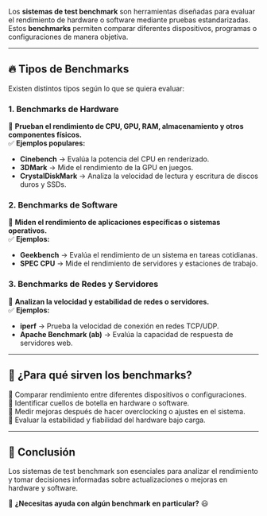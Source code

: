 Los **sistemas de test benchmark** son herramientas diseñadas para evaluar el rendimiento de hardware o software mediante pruebas estandarizadas. Estos **benchmarks** permiten comparar diferentes dispositivos, programas o configuraciones de manera objetiva.

---
## 🔥 **Tipos de Benchmarks**

Existen distintos tipos según lo que se quiera evaluar:

### **1. Benchmarks de Hardware**

📌 **Prueban el rendimiento de CPU, GPU, RAM, almacenamiento y otros componentes físicos.**  
✅ **Ejemplos populares:**

- **Cinebench** → Evalúa la potencia del CPU en renderizado.
- **3DMark** → Mide el rendimiento de la GPU en juegos.
- **CrystalDiskMark** → Analiza la velocidad de lectura y escritura de discos duros y SSDs.

### **2. Benchmarks de Software**

📌 **Miden el rendimiento de aplicaciones específicas o sistemas operativos.**  
✅ **Ejemplos:**

- **Geekbench** → Evalúa el rendimiento de un sistema en tareas cotidianas.
- **SPEC CPU** → Mide el rendimiento de servidores y estaciones de trabajo.

### **3. Benchmarks de Redes y Servidores**

📌 **Analizan la velocidad y estabilidad de redes o servidores.**  
✅ **Ejemplos:**

- **iperf** → Prueba la velocidad de conexión en redes TCP/UDP.
- **Apache Benchmark (ab)** → Evalúa la capacidad de respuesta de servidores web.

---

## 🎯 **¿Para qué sirven los benchmarks?**

🔹 Comparar rendimiento entre diferentes dispositivos o configuraciones.  
🔹 Identificar cuellos de botella en hardware o software.  
🔹 Medir mejoras después de hacer overclocking o ajustes en el sistema.  
🔹 Evaluar la estabilidad y fiabilidad del hardware bajo carga.

---

## 🚀 **Conclusión**

Los sistemas de test benchmark son esenciales para analizar el rendimiento y tomar decisiones informadas sobre actualizaciones o mejoras en hardware y software.

🔎 **¿Necesitas ayuda con algún benchmark en particular?** 😃